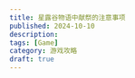 ```yaml
---
title: 星露谷物语中献祭的注意事项
published: 2024-10-10
description: 
tags: [Game]
category: 游戏攻略
draft: true
---
```

